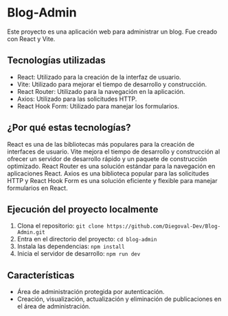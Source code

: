 # Blog-Admin

Este proyecto es una aplicación web para administrar un blog. Fue creado con React y Vite.

## Tecnologías utilizadas

- React: Utilizado para la creación de la interfaz de usuario.
- Vite: Utilizado para mejorar el tiempo de desarrollo y construcción.
- React Router: Utilizado para la navegación en la aplicación.
- Axios: Utilizado para las solicitudes HTTP.
- React Hook Form: Utilizado para manejar los formularios.

## ¿Por qué estas tecnologías?

React es una de las bibliotecas más populares para la creación de interfaces de usuario. Vite mejora el tiempo de desarrollo y construcción al ofrecer un servidor de desarrollo rápido y un paquete de construcción optimizado. React Router es una solución estándar para la navegación en aplicaciones React. Axios es una biblioteca popular para las solicitudes HTTP y React Hook Form es una solución eficiente y flexible para manejar formularios en React.

## Ejecución del proyecto localmente

1. Clona el repositorio: `git clone https://github.com/Diegoval-Dev/Blog-Admin.git`
2. Entra en el directorio del proyecto: `cd blog-admin`
3. Instala las dependencias: `npm install`
4. Inicia el servidor de desarrollo: `npm run dev`

## Características

- Área de administración protegida por autenticación.
- Creación, visualización, actualización y eliminación de publicaciones en el área de administración.

